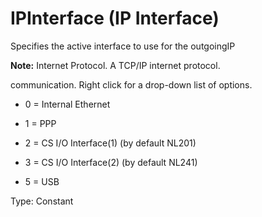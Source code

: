 # IPInterface (IP Interface)

Specifies the active interface to use for the outgoingIP

**Note:** Internet Protocol. A TCP/IP internet protocol.

communication. Right click for a drop-down list of options.

- 0 = Internal Ethernet

- 1 = PPP

- 2 = CS I/O Interface(1) (by default NL201)

- 3 = CS I/O Interface(2) (by default NL241)

- 5 = USB

Type: Constant

